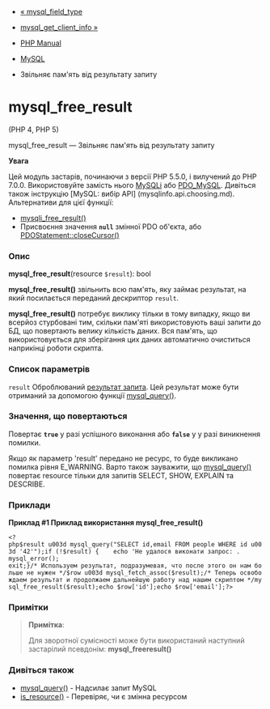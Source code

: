 - [« mysql_field_type](function.mysql-field-type.md)
- [mysql_get_client_info »](function.mysql-get-client-info.md)

- [PHP Manual](index.md)
- [MySQL](ref.mysql.md)
- Звільняє пам'ять від результату запиту

# mysql_free_result

(PHP 4, PHP 5)

mysql_free_result — Звільняє пам'ять від результату запиту

**Увага**

Цей модуль застарів, починаючи з версії PHP 5.5.0, і вилучений до PHP 7.0.0.
Використовуйте замість нього [MySQLi](book.mysqli.md) або
[PDO_MySQL](ref.pdo-mysql.md). Дивіться також інструкцію [MySQL: вибір
API] (mysqlinfo.api.choosing.md). Альтернативи для цієї функції:

- [mysqli_free_result()](mysqli-result.free.md)
- Присвоєння значення **`null`** змінної PDO об'єкта, або
[PDOStatement::closeCursor()](pdostatement.closecursor.md)

### Опис

**mysql_free_result**(resource `$result`): bool

**mysql_free_result()** звільнить всю пам'ять, яку займає результат,
на який посилається переданий дескриптор `result`.

**mysql_free_result()** потребує виклику тільки в тому випадку, якщо ви
всерйоз стурбовані тим, скільки пам'яті використовують ваші запити до БД,
що повертають велику кількість даних. Вся пам'ять, що використовується для
зберігання цих даних автоматично очиститься наприкінці роботи скрипта.

### Список параметрів

`result`
Оброблюваний [результат запита](language.types.resource.md). Цей
результат може бути отриманий за допомогою функції
[mysql_query()](function.mysql-query.md).

### Значення, що повертаються

Повертає **`true`** у разі успішного виконання або **`false`** у
у разі виникнення помилки.

Якщо як параметр 'result' передано не ресурс, то буде викликано
помилка рівня E_WARNING. Варто також зауважити, що
[mysql_query()](function.mysql-query.md) повертає resource тільки
для запитів SELECT, SHOW, EXPLAIN та DESCRIBE.

### Приклади

**Приклад #1 Приклад використання **mysql_free_result()****

` <?php$result u003d mysql_query("SELECT id,email FROM people WHERE id u003d '42'");if (!$result) {    echo 'Не удалося виконати запрос: . mysql_error(); exit;}/* Используем результат, подразумевая, что после этого он нам больше не нужен */$row u003d mysql_fetch_assoc($result);/* Теперь освобождаем результат и продолжаем дальнейшую работу над нашим скриптом */mysql_free_result($result);echo $row['id'];echo $row['email'];?> `

### Примітки

> **Примітка**:
>
> Для зворотної сумісності може бути використаний наступний застарілий
> псевдонім: **mysql_freeresult()**

### Дивіться також

- [mysql_query()](function.mysql-query.md) - Надсилає запит MySQL
- [is_resource()](function.is-resource.md) - Перевіряє, чи є
змінна ресурсом
